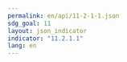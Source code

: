 ```yaml
---
permalink: en/api/11-2-1-1.json
sdg_goal: 11
layout: json_indicator
indicator: "11.2.1.1"
lang: en
---
```

